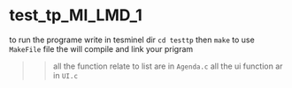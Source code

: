 # test_tp_MI_LMD_1
to run the programe write in tesminel dir `cd testtp` then `make`
to use `MakeFile` file the will compile and link your prigram 

>> all the function relate to list are in `Agenda.c`
>> all the ui function ar in `UI.c`
